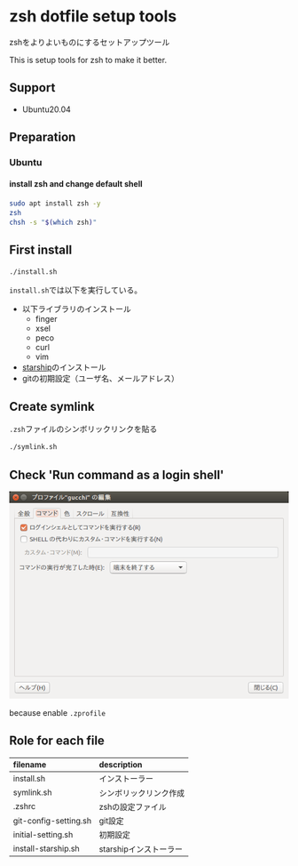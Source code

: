 # zsh dotfile setup tools

zshをよりよいものにするセットアップツール

This is setup tools for zsh to make it better.

## Support

- Ubuntu20.04

## Preparation

### Ubuntu 

#### install zsh and change default shell

```sh
sudo apt install zsh -y
zsh
chsh -s "$(which zsh)"
```

## First install

```sh
./install.sh
```

`install.sh`では以下を実行している。

- 以下ライブラリのインストール
  - finger
  - xsel
  - peco
  - curl
  - vim
- [starship](https://starship.rs)のインストール
- gitの初期設定（ユーザ名、メールアドレス）

## Create symlink

`.zsh`ファイルのシンボリックリンクを貼る

```sh
./symlink.sh
```

## Check 'Run command as a login shell'

![setting_display](https://raw.githubusercontent.com/ijiwarunahello/dotfiles/docs/pics/run_command_as_login_shell.png)

because enable `.zprofile`

## Role for each file

| filename | description |
| :--- | :--- |
| install.sh | インストーラー |
| symlink.sh | シンボリックリンク作成 |
| .zshrc | zshの設定ファイル |
| git-config-setting.sh | git設定 |
| initial-setting.sh | 初期設定 |
| install-starship.sh | starshipインストーラー |
